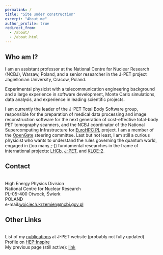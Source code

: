 ```yaml
---
permalink: /
title: "Site under construction"
excerpt: "About me"
author_profile: true
redirect_from: 
  - /about/
  - /about.html
---
```

## Who am I?
I am an assistant professor at the National Centre for Nuclear
Research (NCBJ), Warsaw, Poland, and a senior researcher in the J-PET
project Jagiellonian University, Cracow, Poland.

Experimental physicist with a telecommunication engineering background
and a large experience in software development, Monte Carlo
simulations, data analysis, and experience in leading
scientific projects.

I am currently the leader of the J-PET Total Body Software group,
responsible for the preparation of medical data processing and image
reconstruction software for the next generation of cost-effective
total-body PET tomography scanners, and the NCBJ coordinator of the
National Supercomputing Infrastructure for [EuroHPC PL](https://www.ncbj.gov.pl/en/aktualne/eurohpc-pl-national-supercomputing-infrastructure-eurohpc) project.
I am a member of the [OpenGate](http://opengatecollaboration.org/) steering committee.
Last but not least, I am still a curious physicist who wants to
understand the rules governing the quantum world, engaged in (too many
;-))  fundamental researches in the frame of international projects:
[LHCb](https://lhcb-public.web.cern.ch/), [J-PET](http://koza.if.uj.edu.pl/pet/), and [KLOE-2](http://w3.lnf.infn.it/research/particle-physics/kloe-2/?lang=en).

## Contact
<br> High Energy Physics Division
<br> National Centre for Nuclear Research
<br> PL-05-400 Otwock, Świerk
<br> POLAND
<br> e-mail:<a href="mailto:wojciech.krzemien@ncbj.gov.pl">wojciech.krzemien@ncbj.gov.pl</a><br>

## Other Links 
<br> List of my <a href="http://koza.if.uj.edu.pl/staff/wkrzemien">publications</a> at J-PET website (probably not fully updated)
<br> Profile on <a href="https://inspirehep.net/authors/1061521">HEP-Inspire</a>
<br> My previous page (still active): <a href="http://koza.if.uj.edu.pl/~krzemien/ ">link</a> 




